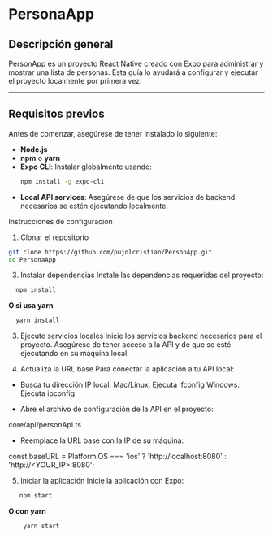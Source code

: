 # PersonaApp

## Descripción general

PersonApp es un proyecto React Native creado con Expo para administrar y mostrar una lista de personas. Esta guía lo ayudará a configurar y ejecutar el proyecto localmente por primera vez.

---

## Requisitos previos

Antes de comenzar, asegúrese de tener instalado lo siguiente:

- **Node.js**
- **npm** o **yarn**
- **Expo CLI**: Instalar globalmente usando:
  ```bash
  npm install -g expo-cli
  ```
- **Local API services**: Asegúrese de que los servicios de backend necesarios se estén ejecutando localmente.

Instrucciones de configuración
1. Clonar el repositorio
  ```bash
  git clone https://github.com/pujolcristian/PersonApp.git
  cd PersonaApp
  ```

3. Instalar dependencias
Instale las dependencias requeridas del proyecto:
  ```bash
    npm install
  ```
**O si usa yarn**
  ```bash
    yarn install
  ```

3. Ejecute servicios locales
Inicie los servicios backend necesarios para el proyecto.
Asegúrese de tener acceso a la API y de que se esté ejecutando en su máquina local.

4. Actualiza la URL base
Para conectar la aplicación a tu API local:

- Busca tu dirección IP local:
Mac/Linux: Ejecuta ifconfig
Windows: Ejecuta ipconfig

- Abre el archivo de configuración de la API en el proyecto:

core/api/personApi.ts

- Reemplace la URL base con la IP de su máquina:

const baseURL =
    Platform.OS === 'ios' ? 'http://localhost:8080' : 'http://<YOUR_IP>:8080';

5. Iniciar la aplicación
Inicie la aplicación con Expo:

 ```bash
    npm start
 ```
 **O con yarn**
```bash
    yarn start
```




